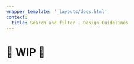 ```yaml
---
wrapper_template: '_layouts/docs.html'
context:
  title: Search and filter | Design Guidelines
---
```


# 🚧 WIP 🚧
